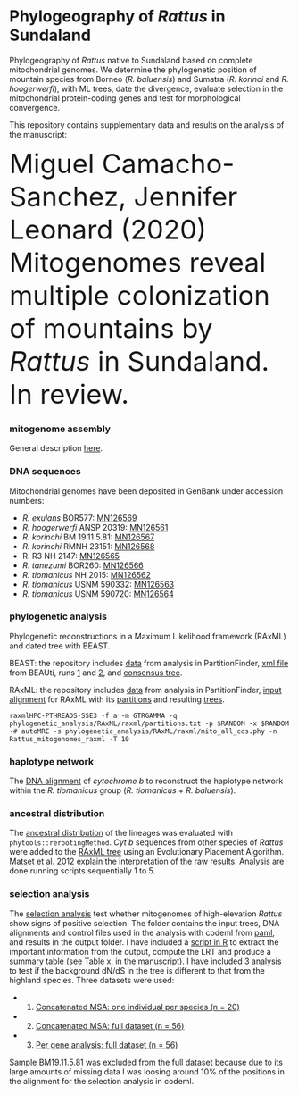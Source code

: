 # Phylogeography of *Rattus* in Sundaland

Phylogeography of *Rattus* native to Sundaland based on complete mitochondrial genomes. We determine the phylogenetic position of mountain species from Borneo (*R. baluensis*) and Sumatra (*R. korinci* and *R. hoogerwerfi*), with ML trees, date the divergence, evaluate selection in the mitochondrial protein-coding genes and test for morphological convergence.

This repository contains supplementary data and results on the analysis of the manuscript:

<font size="16">Miguel Camacho-Sanchez, Jennifer Leonard (2020) Mitogenomes reveal multiple colonization of mountains by *Rattus* in Sundaland. In review.</font>

### mitogenome assembly

General description [here](mitogenome-assembly.txt).

### DNA sequences

Mitochondrial genomes have been deposited in GenBank under accession numbers:

* *R. exulans* BOR577: [MN126569](https://www.genbank.com)
* *R. hoogerwerfi* ANSP 20319: [MN126561](https://www.genbank.com)
* *R. korinchi* BM 19.11.5.81: [MN126567](https://www.genbank.com)
* *R. korinchi* RMNH 23151: [MN126568](https://www.genbank.com)
* R. R3 NH 2147: [MN126565](https://www.genbank.com)
* *R. tanezumi* BOR260: [MN126566](https://www.genbank.com)
* *R. tiomanicus* NH 2015: [MN126562](https://www.genbank.com)
* *R. tiomanicus* USNM 590332: [MN126563](https://www.genbank.com)
* *R. tiomanicus* USNM 590720: [MN126564](https://www.genbank.com)

### phylogenetic analysis

Phylogenetic reconstructions in a Maximum Likelihood framework (RAxML) and dated tree with BEAST.

BEAST: the repository includes [data](phylogenetic_analysis/Beast/PartitionFinder) from analysis in PartitionFinder, [xml file](phylogenetic_analysis/Beast/27_mito_Rattus.xml) from BEAUti, runs [1](phylogenetic_analysis/Beast/run1_cipress) and [2](phylogenetic_analysis/Beast/run2_cipress), and [consensus tree](phylogenetic_analysis/Beast/27_rattus_consensus.tre).

RAxML: the repository includes [data](phylogenetic_analysis/RAxML/PartitionFinder) from analysis in PartitionFinder, [input alignment](phylogenetic_analysis/RAxML/raxml/mito_all_cds.phy) for RAxML with its [partitions](phylogenetic_analysis/RAxML/raxml/partitions.txt) and resulting [trees](phylogenetic_analysis/RAxML/raxml).

```
raxmlHPC-PTHREADS-SSE3 -f a -m GTRGAMMA -q phylogenetic_analysis/RAxML/raxml/partitions.txt -p $RANDOM -x $RANDOM -# autoMRE -s phylogenetic_analysis/RAxML/raxml/mito_all_cds.phy -n Rattus_mitogenomes_raxml -T 10
```

### haplotype network

The [DNA alignment](haplotype_networks/network_matrix.nex) of *cytochrome b* to reconstruct the haplotype network within the *R. tiomanicus* group (*R. tiomanicus* + *R. baluensis*).

### ancestral distribution

The [ancestral distribution](ancestral_states/) of the lineages was evaluated with `phytools::rerootingMethod`. *Cyt b* sequences from other species of *Rattus* were added to the [RAxML tree](phylogenetic_analysis/RAxML/raxml) using an Evolutionary Placement Algorithm. [Matset et al. 2012](https://doi.org/10.1371/journal.pone.0031009) explain the interpretation of the raw [results](ancestral_states/RAxML_portableTree.addcytb.jplace). Analysis are done running scripts sequentially 1 to 5.

### selection analysis

The [selection analysis](selection_analysis/) test whether mitogenomes of high-elevation *Rattus* show signs of positive selection. The folder contains the input  trees, DNA alignments and control files used in the analysis with codeml from [paml](http://abacus.gene.ucl.ac.uk/software/paml.html), and results in the output folder. I have included a [script in R](selection_analysis/lrt.r) to extract the important information from the output, compute the LRT and produce a summary table (see Table x, in the manuscript).
I have included 3 analysis to test if the background dN/dS in the tree is different to that from the highland species. Three datasets were used:

* 1. [Concatenated MSA: one individual per species (n = 20)](selection_analysis/1ind_per_lineage)
* 2. [Concatenated MSA: full dataset (n = 56)](selection_analysis/fulldata/concatenated)
* 3. [Per gene analysis: full dataset (n = 56)](selection_analysis/1ind_per_lineage/concatenated)

Sample BM19.11.5.81 was excluded from the full dataset because due to its large amounts of missing data I was loosing around 10% of the positions in the alignment for the selection analysis in codeml.
